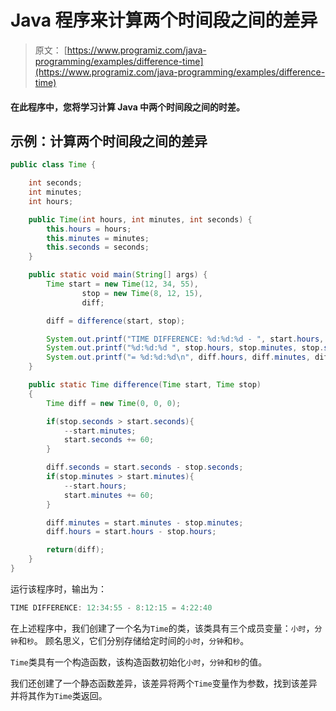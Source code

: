 # Java 程序来计算两个时间段之间的差异

> 原文： [https://www.programiz.com/java-programming/examples/difference-time](https://www.programiz.com/java-programming/examples/difference-time)

#### 在此程序中，您将学习计算 Java 中两个时间段之间的时差。

## 示例：计算两个时间段之间的差异

```java
public class Time {

    int seconds;
    int minutes;
    int hours;

    public Time(int hours, int minutes, int seconds) {
        this.hours = hours;
        this.minutes = minutes;
        this.seconds = seconds;
    }

    public static void main(String[] args) {
        Time start = new Time(12, 34, 55),
                stop = new Time(8, 12, 15),
                diff;

        diff = difference(start, stop);

        System.out.printf("TIME DIFFERENCE: %d:%d:%d - ", start.hours, start.minutes, start.seconds);
        System.out.printf("%d:%d:%d ", stop.hours, stop.minutes, stop.seconds);
        System.out.printf("= %d:%d:%d\n", diff.hours, diff.minutes, diff.seconds);
    }

    public static Time difference(Time start, Time stop)
    {
        Time diff = new Time(0, 0, 0);

        if(stop.seconds > start.seconds){
            --start.minutes;
            start.seconds += 60;
        }

        diff.seconds = start.seconds - stop.seconds;
        if(stop.minutes > start.minutes){
            --start.hours;
            start.minutes += 60;
        }

        diff.minutes = start.minutes - stop.minutes;
        diff.hours = start.hours - stop.hours;

        return(diff);
    }
}
```

运行该程序时，输出为：

```java
TIME DIFFERENCE: 12:34:55 - 8:12:15 = 4:22:40
```

在上述程序中，我们创建了一个名为`Time`的类，该类具有三个成员变量：`小时`，`分钟`和`秒`。 顾名思义，它们分别存储给定时间的`小时`，`分钟`和`秒`。

`Time`类具有一个构造函数，该构造函数初始化`小时`，`分钟`和`秒`的值。

我们还创建了一个静态函数差异，该差异将两个`Time`变量作为参数，找到该差异并将其作为`Time`类返回。
